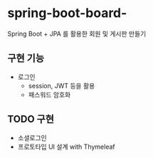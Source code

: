 # spring-boot-board-

Spring Boot + JPA 를 활용한 회원 및 게시판 만들기  

## 구현 기능
- 로그인
  - session, JWT 등을 활용
  - 패스워드 암호화

## TODO 구현
- 소셜로그인  
- 프로토타입 UI 설계 with Thymeleaf  

